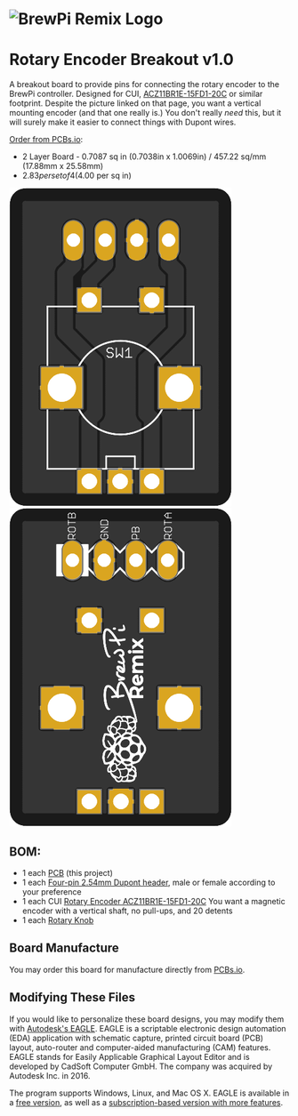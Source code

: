 # ![BrewPi Remix Logo](https://raw.githubusercontent.com/lbussy/brewpi-www-rmx/master/images/brewpi_logo.png)

# Rotary Encoder Breakout v1.0

A breakout board to provide pins for connecting the rotary encoder to the BrewPi controller.  Designed for CUI, [ACZ11BR1E-15FD1-20C](https://www.mouser.com/ProductDetail/490-CZ11BR1E15FD120C) or similar footprint.  Despite the picture linked on that page, you want a vertical mounting encoder (and that one really is.)  You don't really *need* this, but it will surely make it easier to connect things with Dupont wires.


[Order from PCBs.io](https://PCBs.io/share/rJPlG):

- 2 Layer Board - 0.7087 sq in (0.7038in x 1.0069in) / 457.22 sq/mm (17.88mm x 25.58mm)
- $2.83 per set of 4 ($4.00 per sq in)

![Board Top](Top.png) ![Board Top](Bottom.png)

## BOM:

- 1 each [PCB](https://PCBs.io/share/rJPlG) (this project)
- 1 each [Four-pin 2.54mm Dupont header](https://www.mouser.com/ProductDetail/3M-Electronic-Solutions-Division/2306-6111-TG?qs=%2Fha2pyFadugRJwJpPlsc93EQbgCw2BZBGXZU41%252B3vFuJqgOFSmLjZA%3D%3D), male or female according to your preference
- 1 each CUI [Rotary Encoder ACZ11BR1E-15FD1-20C](https://www.mouser.com/ProductDetail/490-CZ11BR1E15FD120C)  You want a magnetic encoder with a vertical shaft, no pull-ups, and 20 detents
- 1 each [Rotary Knob](https://www.mouser.com/ProductDetail/450-4763)

## Board Manufacture

You may order this board for manufacture directly from [PCBs.io](https://PCBs.io/share/rJPlG).

## Modifying These Files

If you would like to personalize these board designs, you may modify them with [Autodesk's EAGLE](https://www.autodesk.com/products/eagle/overview). EAGLE is a scriptable electronic design automation (EDA) application with schematic capture, printed circuit board (PCB) layout, auto-router and computer-aided manufacturing (CAM) features. EAGLE stands for Easily Applicable Graphical Layout Editor and is developed by CadSoft Computer GmbH. The company was acquired by Autodesk Inc. in 2016.  

The program supports Windows, Linux, and Mac OS X.  EAGLE is available in a [free version](https://www.autodesk.com/products/eagle/free-download), as well as a [subscription-based version with more features](https://www.autodesk.com/products/eagle/compare).
